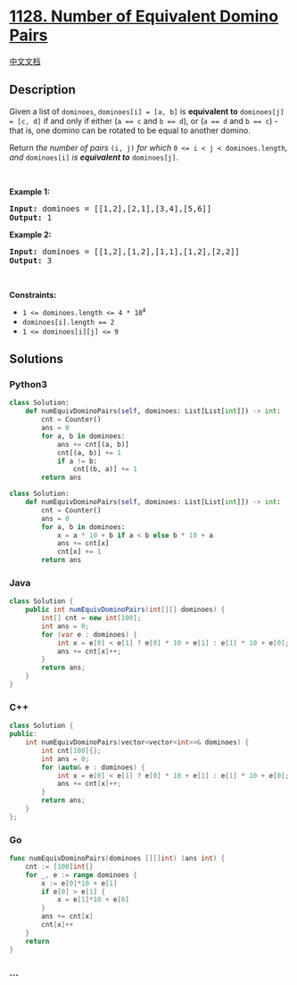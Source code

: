 # [1128. Number of Equivalent Domino Pairs](https://leetcode.com/problems/number-of-equivalent-domino-pairs)

[中文文档](/solution/1100-1199/1128.Number%20of%20Equivalent%20Domino%20Pairs/README.md)

## Description

<p>Given a list of <code>dominoes</code>, <code>dominoes[i] = [a, b]</code> is <strong>equivalent to</strong> <code>dominoes[j] = [c, d]</code> if and only if either (<code>a == c</code> and <code>b == d</code>), or (<code>a == d</code> and <code>b == c</code>) - that is, one domino can be rotated to be equal to another domino.</p>

<p>Return <em>the number of pairs </em><code>(i, j)</code><em> for which </em><code>0 &lt;= i &lt; j &lt; dominoes.length</code><em>, and </em><code>dominoes[i]</code><em> is <strong>equivalent to</strong> </em><code>dominoes[j]</code>.</p>

<p>&nbsp;</p>
<p><strong class="example">Example 1:</strong></p>

<pre>
<strong>Input:</strong> dominoes = [[1,2],[2,1],[3,4],[5,6]]
<strong>Output:</strong> 1
</pre>

<p><strong class="example">Example 2:</strong></p>

<pre>
<strong>Input:</strong> dominoes = [[1,2],[1,2],[1,1],[1,2],[2,2]]
<strong>Output:</strong> 3
</pre>

<p>&nbsp;</p>
<p><strong>Constraints:</strong></p>

<ul>
	<li><code>1 &lt;= dominoes.length &lt;= 4 * 10<sup>4</sup></code></li>
	<li><code>dominoes[i].length == 2</code></li>
	<li><code>1 &lt;= dominoes[i][j] &lt;= 9</code></li>
</ul>

## Solutions

<!-- tabs:start -->

### **Python3**

```python
class Solution:
    def numEquivDominoPairs(self, dominoes: List[List[int]]) -> int:
        cnt = Counter()
        ans = 0
        for a, b in dominoes:
            ans += cnt[(a, b)]
            cnt[(a, b)] += 1
            if a != b:
                cnt[(b, a)] += 1
        return ans
```

```python
class Solution:
    def numEquivDominoPairs(self, dominoes: List[List[int]]) -> int:
        cnt = Counter()
        ans = 0
        for a, b in dominoes:
            x = a * 10 + b if a < b else b * 10 + a
            ans += cnt[x]
            cnt[x] += 1
        return ans
```

### **Java**

```java
class Solution {
    public int numEquivDominoPairs(int[][] dominoes) {
        int[] cnt = new int[100];
        int ans = 0;
        for (var e : dominoes) {
            int x = e[0] < e[1] ? e[0] * 10 + e[1] : e[1] * 10 + e[0];
            ans += cnt[x]++;
        }
        return ans;
    }
}
```

### **C++**

```cpp
class Solution {
public:
    int numEquivDominoPairs(vector<vector<int>>& dominoes) {
        int cnt[100]{};
        int ans = 0;
        for (auto& e : dominoes) {
            int x = e[0] < e[1] ? e[0] * 10 + e[1] : e[1] * 10 + e[0];
            ans += cnt[x]++;
        }
        return ans;
    }
};
```

### **Go**

```go
func numEquivDominoPairs(dominoes [][]int) (ans int) {
	cnt := [100]int{}
	for _, e := range dominoes {
		x := e[0]*10 + e[1]
		if e[0] > e[1] {
			x = e[1]*10 + e[0]
		}
		ans += cnt[x]
		cnt[x]++
	}
	return
}
```

### **...**

```

```

<!-- tabs:end -->
